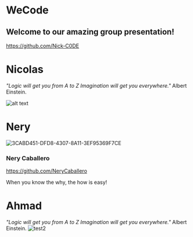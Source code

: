# WeCode
## Welcome to our amazing group presentation!

https://github.com/Nick-C0DE
# Nicolas 

*"Logic will get you from A to Z
Imagination will get you everywhere."*
Albert Einstein.

![alt text](https://github.com/Nick-C0DE/markdown-challenge/blob/master/photojunior_mini.jpeg)


# Nery

![3CABD451-DFD8-4307-8A11-3EF95369F7CE](https://user-images.githubusercontent.com/70692300/93447988-5b31ce00-f8d3-11ea-9e04-1d61eadb218b.JPG)

### Nery Caballero
https://github.com/NeryCaballero

When you know the why, the how is easy!




# Ahmad 

*"Logic will get you from A to Z
Imagination will get you everywhere."*
Albert Einstein.
![test2](https://user-images.githubusercontent.com/63842238/93444596-fc6b5500-f8d0-11ea-9259-9f9a9eeef3b3.jpg)


